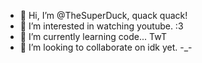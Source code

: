 - 👋 Hi, I’m @TheSuperDuck, quack quack!
- 👀 I’m interested in watching youtube. :3
- 🌱 I’m currently learning code... TwT
- 💞️ I’m looking to collaborate on idk yet. -_-

<!---
TheSuperDuck/TheSuperDuck is a ✨ special ✨ repository because its `README.md` (this file) appears on your GitHub profile.
You can click the Preview link to take a look at your changes.
--->
